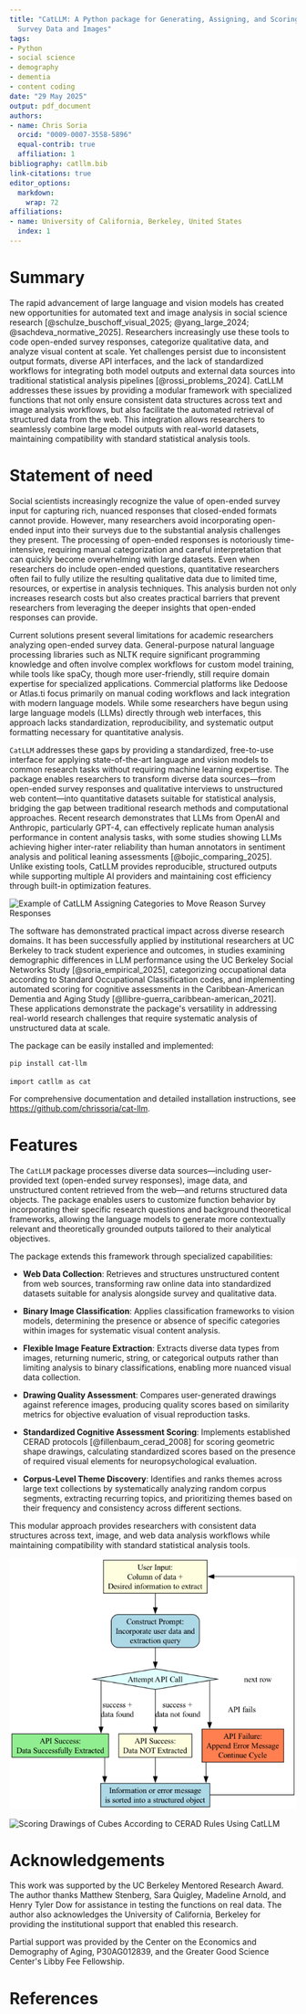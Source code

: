 ```yaml
---
title: "CatLLM: A Python package for Generating, Assigning, and Scoring Open-Ended
  Survey Data and Images"
tags:
- Python
- social science
- demography
- dementia
- content coding
date: "29 May 2025"
output: pdf_document
authors:
- name: Chris Soria
  orcid: "0009-0007-3558-5896"
  equal-contrib: true
  affiliation: 1
bibliography: catllm.bib
link-citations: true
editor_options:
  markdown:
    wrap: 72
affiliations:
- name: University of California, Berkeley, United States
  index: 1
---
```


# Summary

The rapid advancement of large language and vision models has created
new opportunities for automated text and image analysis in social
science research [@schulze_buschoff_visual_2025; @yang_large_2024;
@sachdeva_normative_2025]. Researchers increasingly use these tools to
code open-ended survey responses, categorize qualitative data, and
analyze visual content at scale. Yet challenges persist due to
inconsistent output formats, diverse API interfaces, and the lack of
standardized workflows for integrating both model outputs and external
data sources into traditional statistical analysis pipelines
[@rossi_problems_2024]. CatLLM addresses these issues by providing a
modular framework with specialized functions that not only ensure
consistent data structures across text and image analysis workflows, but
also facilitate the automated retrieval of structured data from the web.
This integration allows researchers to seamlessly combine large model
outputs with real-world datasets, maintaining compatibility with
standard statistical analysis tools.

# Statement of need

Social scientists increasingly recognize the value of open-ended survey
input for capturing rich, nuanced responses that closed-ended formats
cannot provide. However, many researchers avoid incorporating open-ended
input into their surveys due to the substantial analysis challenges they
present. The processing of open-ended responses is notoriously
time-intensive, requiring manual categorization and careful
interpretation that can quickly become overwhelming with large datasets.
Even when researchers do include open-ended questions, quantitative
researchers often fail to fully utilize the resulting qualitative data
due to limited time, resources, or expertise in analysis techniques.
This analysis burden not only increases research costs but also creates
practical barriers that prevent researchers from leveraging the deeper
insights that open-ended responses can provide.

Current solutions present several limitations for academic researchers
analyzing open-ended survey data. General-purpose natural language
processing libraries such as NLTK require significant programming
knowledge and often involve complex workflows for custom model training,
while tools like spaCy, though more user-friendly, still require domain
expertise for specialized applications. Commercial platforms like
Dedoose or Atlas.ti focus primarily on manual coding workflows and lack
integration with modern language models. While some researchers have
begun using large language models (LLMs) directly through web
interfaces, this approach lacks standardization, reproducibility, and
systematic output formatting necessary for quantitative analysis.

`CatLLM` addresses these gaps by providing a standardized, free-to-use
interface for applying state-of-the-art language and vision models to
common research tasks without requiring machine learning expertise. The
package enables researchers to transform diverse data sources—from
open-ended survey responses and qualitative interviews to unstructured
web content—into quantitative datasets suitable for statistical
analysis, bridging the gap between traditional research methods and
computational approaches. Recent research demonstrates that LLMs from
OpenAI and Anthropic, particularly GPT-4, can effectively replicate
human analysis performance in content analysis tasks, with some studies
showing LLMs achieving higher inter-rater reliability than human
annotators in sentiment analysis and political leaning assessments
[@bojic_comparing_2025]. Unlike existing tools, CatLLM provides
reproducible, structured outputs while supporting multiple AI providers
and maintaining cost efficiency through built-in optimization features.

![Example of CatLLM Assigning Categories to Move Reason Survey
Responses](move_reasons.png)

The software has demonstrated practical impact across diverse research
domains. It has been successfully applied by institutional researchers
at UC Berkeley to track student experience and outcomes, in studies
examining demographic differences in LLM performance using the UC
Berkeley Social Networks Study [@soria_empirical_2025], categorizing
occupational data according to Standard Occupational Classification
codes, and implementing automated scoring for cognitive assessments in
the Caribbean-American Dementia and Aging Study
[@llibre-guerra_caribbean-american_2021]. These applications demonstrate
the package's versatility in addressing real-world research challenges
that require systematic analysis of unstructured data at scale.

The package can be easily installed and implemented:

```         
pip install cat-llm

import catllm as cat
```

For comprehensive documentation and detailed installation instructions,
see <https://github.com/chrissoria/cat-llm>.

# Features

The `CatLLM` package processes diverse data sources—including
user-provided text (open-ended survey responses), image data, and
unstructured content retrieved from the web—and returns structured data
objects. The package enables users to customize function behavior by
incorporating their specific research questions and background
theoretical frameworks, allowing the language models to generate more
contextually relevant and theoretically grounded outputs tailored to
their analytical objectives.

The package extends this framework through specialized capabilities:

-   **Web Data Collection**: Retrieves and structures unstructured
    content from web sources, transforming raw online data into
    standardized datasets suitable for analysis alongside survey and
    qualitative data.

-   **Binary Image Classification**: Applies classification frameworks
    to vision models, determining the presence or absence of specific
    categories within images for systematic visual content analysis.

-   **Flexible Image Feature Extraction**: Extracts diverse data types
    from images, returning numeric, string, or categorical outputs
    rather than limiting analysis to binary classifications, enabling
    more nuanced visual data collection.

-   **Drawing Quality Assessment**: Compares user-generated drawings
    against reference images, producing quality scores based on
    similarity metrics for objective evaluation of visual reproduction
    tasks.

-   **Standardized Cognitive Assessment Scoring**: Implements
    established CERAD protocols [@fillenbaum_cerad_2008] for scoring
    geometric shape drawings, calculating standardized scores based on
    the presence of required visual elements for neuropsychological
    evaluation.

-   **Corpus-Level Theme Discovery**: Identifies and ranks themes across
    large text collections by systematically analyzing random corpus
    segments, extracting recurring topics, and prioritizing themes based
    on their frequency and consistency across different sections.

This modular approach provides researchers with consistent data
structures across text, image, and web data analysis workflows while
maintaining compatibility with standard statistical analysis tools.

![CatLLM Function Diagram](web_retrieval_flowchart.png)

![Scoring Drawings of Cubes According to CERAD Rules Using
CatLLM](CERAD_diagram.png)

# Acknowledgements

This work was supported by the UC Berkeley Mentored Research Award. The
author thanks Matthew Stenberg, Sara Quigley, Madeline Arnold, and Henry
Tyler Dow for assistance in testing the functions on real data. The
author also acknowledges the University of California, Berkeley for
providing the institutional support that enabled this research.

Partial support was provided by the Center on the Economics and
Demography of Aging, P30AG012839, and the Greater Good Science Center's
Libby Fee Fellowship.

# References
